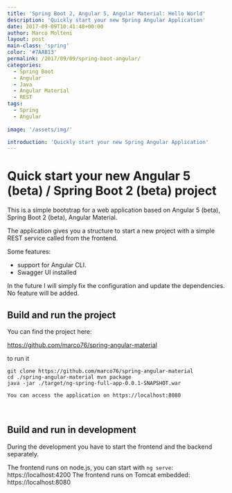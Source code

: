 ```yaml
---
title: 'Spring Boot 2, Angular 5, Angular Material: Hello World'
description: 'Quickly start your new Spring Angular Application'
date: 2017-09-09T10:41:48+00:00
author: Marco Molteni
layout: post
main-class: 'spring'
color: '#7AAB13'
permalink: /2017/09/09/spring-boot-angular/
categories:
  - Spring Boot
  - Angular
  - Java
  - Angular Material
  - REST
tags:
  - Spring
  - Angular
 
image: '/assets/img/'

introduction: 'Quickly start your new Spring Angular Application'
---
```

# Quick start your new Angular 5 (beta) / Spring Boot 2 (beta) project

This is a simple bootstrap for a web application based on Angular 5 (beta), Spring Boot 2 (beta), Angular Material.

The application gives you a structure to start a new project with a simple REST service called from the frontend.

Some features:

- support for Angular CLI.
- Swagger UI installed

 In the future I will simply fix the configuration and update the dependencies.
 No feature will be added.

## Build and run the project

You can find the project here:

https://github.com/marco76/spring-angular-material

to run it
 
```
git clone https://github.com/marco76/spring-angular-material
cd ./spring-angular-material mvn package
java -jar ./target/ng-spring-full-app-0.0.1-SNAPSHOT.war

You can access the application on https://localhost:8080
```

<img src="{{site.baseurl}}/assets/img/uploads/2017/09/2017-09-09_23-26-04.png" alt=""/>

<img src="{{site.baseurl}}/assets/img/uploads/2017/09/2017-09-09_23-30-57.png" alt=""/>

## Build and run in development
 
During the development you have to start the frontend and the backend separately.
 
The frontend runs on node.js, you can start with `ng serve`: https://localhost:4200
The frontend runs on Tomcat embedded: https://localhost:8080
